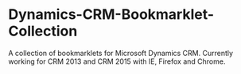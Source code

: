# Dynamics-CRM-Bookmarklet-Collection
A collection of bookmarklets for Microsoft Dynamics CRM. Currently working for CRM 2013 and CRM 2015 with IE, Firefox and Chrome.
